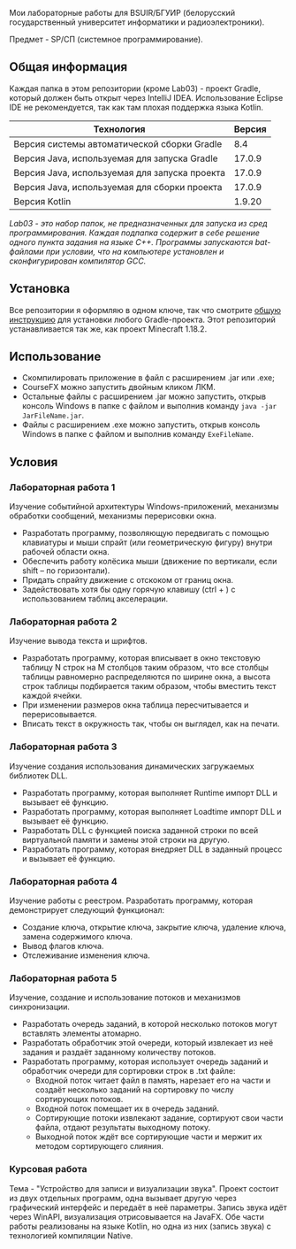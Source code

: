 Мои лабораторные работы для BSUIR/БГУИР (белорусский государственный университет информатики и радиоэлектроники).

Предмет - SP/СП (системное программирование).

## Общая информация

Каждая папка в этом репозитории (кроме Lab03) - проект Gradle, который должен быть открыт через IntelliJ IDEA. Использование Eclipse IDE не рекомендуется, так как там плохая поддержка языка Kotlin.

| Технология                                    | Версия    |
|-----------------------------------------------|-----------|
| Версия системы автоматической сборки Gradle   | 8.4       |
| Версия Java, используемая для запуска Gradle  | 17.0.9    |
| Версия Java, используемая для запуска проекта | 17.0.9    |
| Версия Java, используемая для сборки проекта  | 17.0.9    |
| Версия Kotlin                                 | 1.9.20    |

*Lab03 - это набор папок, не предназначенных для запуска из сред программирования. Каждая подпапка содержит в себе решение одного пункта задания на языке С++. Программы запускаются bat-файлами при условии, что на компьютере установлен и сконфигурирован компилятор GCC.*

## Установка

Все репозитории я оформляю в одном ключе, так что смотрите [общую инструкцию](https://github.com/Hummel009/The-Rings-of-Power#readme) для установки любого Gradle-проекта. Этот репозиторий устанавливается так же, как проект Minecraft 1.18.2.

## Использование

* Скомпилировать приложение в файл с расширением .jar или .exe;
* CourseFX можно запустить двойным кликом ЛКМ.
* Остальные файлы с расширением .jar можно запустить, открыв консоль Windows в папке с файлом и выполнив команду `java -jar JarFileName.jar`. 
* Файлы с расширением .exe можно запустить, открыв консоль Windows в папке с файлом и выполнив команду `ExeFileName`. 

## Условия

### Лабораторная работа 1

Изучение событийной архитектуры Windows-приложений, механизмы обработки сообщений, механизмы перерисовки окна.

* Разработать программу, позволяющую передвигать с помощью клавиатуры и мыши спрайт (или геометрическую фигуру) внутри рабочей области окна.
* Обеспечить работу колёсика мыши (движение по вертикали, если shift – по горизонтали).
* Придать спрайту движение с отскоком от границ окна.
* Задействовать хотя бы одну горячую клавишу (ctrl + <smth>) с использованием таблиц акселерации.

### Лабораторная работа 2

Изучение вывода текста и шрифтов.

* Разработать программу, которая вписывает в окно текстовую таблицу N строк на M столбцов таким образом, что все столбцы таблицы равномерно распределяются по ширине окна, а высота строк таблицы подбирается таким образом, чтобы вместить текст каждой ячейки.
* При изменении размеров окна таблица пересчитывается и перерисовывается.
* Вписать текст в окружность так, чтобы он выглядел, как на печати.

### Лабораторная работа 3

Изучение создания использования динамических загружаемых библиотек DLL.

* Разработать программу, которая выполняет Runtime импорт DLL и вызывает её функцию.
* Разработать программу, которая выполняет Loadtime импорт DLL и вызывает её функцию.
* Разработать DLL с функцией поиска заданной строки по всей виртуальной памяти и замены этой строки на другую.
* Разработать программу, которая внедряет DLL в заданный процесс и вызывает её функцию.

### Лабораторная работа 4

Изучение работы с реестром. Разработать программу, которая демонстрирует следующий функционал:

* Создание ключа, открытие ключа, закрытие ключа, удаление ключа, замена содержимого ключа.
* Вывод флагов ключа.
* Отслеживание изменения ключа.

### Лабораторная работа 5

Изучение, создание и использование потоков и механизмов синхронизации.

* Разработать очередь заданий, в которой несколько потоков могут вставлять элементы атомарно.
* Разработать обработчик этой очереди, который извлекает из неё задания и раздаёт заданному количеству потоков.
* Разработать программу, которая использует очередь заданий и обработчик очереди для сортировки строк в .txt файле:
  * Входной поток читает файл в память, нарезает его на части и создаёт несколько заданий на сортировку по числу сортирующих потоков.
  * Входной поток помещает их в очередь заданий.
  * Сортирующие потоки извлекают задание, сортируют свои части файла, отдают результаты выходному потоку.
  * Выходной поток ждёт все сортирующие части и мержит их методом сортирующего слияния.

### Курсовая работа

Тема - "Устройство для записи и визуализации звука". Проект состоит из двух отдельных программ, одна вызывает другую через графический интерфейс и передаёт в неё параметры. Запись звука идёт через WinAPI, визуализация отрисовывается на JavaFX. Обе части работы реализованы на языке Kotlin, но одна из них (запись звука) с технологией компиляции Native.
